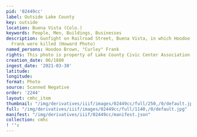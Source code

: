 ```yaml
---
pid: '02449cc'
label: Outside Lake County
key: outside
location: Buena Vista (Colo.)
keywords: People, Men, Buildings, Businesses
description: Gunfight on Railroad Street, Buena Vista, in which Hoodoo Brown and "Curley"
  Frank were killed (Howard Photo)
named_persons: Hoodoo Brown, "Curley" Frank
rights: This photo is property of Lake County Civic Center Association.
creation_date: 06/1880
ingest_date: '2021-03-30'
latitude: 
longitude: 
format: Photo
source: Scanned Negative
order: '2244'
layout: cmhc_item
thumbnail: "/img/derivatives/iiif/images/02449cc/full/250,/0/default.jpg"
full: "/img/derivatives/iiif/images/02449cc/full/1140,/0/default.jpg"
manifest: "/img/derivatives/iiif/02449cc/manifest.json"
collection: cmhc
! '': 
---
```

